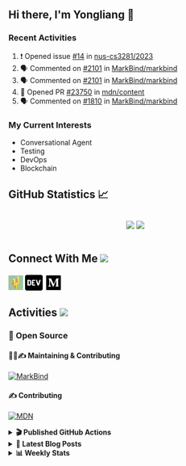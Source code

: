 ## Hi there, I'm Yongliang 👋

### Recent Activities

<!--START_SECTION:activity-->
1. ❗️ Opened issue [#14](https://github.com/nus-cs3281/2023/issues/14) in [nus-cs3281/2023](https://github.com/nus-cs3281/2023)
2. 🗣 Commented on [#2101](https://github.com/MarkBind/markbind/issues/2101) in [MarkBind/markbind](https://github.com/MarkBind/markbind)
3. 🗣 Commented on [#2101](https://github.com/MarkBind/markbind/issues/2101) in [MarkBind/markbind](https://github.com/MarkBind/markbind)
4. 💪 Opened PR [#23750](https://github.com/mdn/content/pull/23750) in [mdn/content](https://github.com/mdn/content)
5. 🗣 Commented on [#1810](https://github.com/MarkBind/markbind/issues/1810) in [MarkBind/markbind](https://github.com/MarkBind/markbind)
<!--END_SECTION:activity-->

### My Current Interests

- Conversational Agent
- Testing
- DevOps
- Blockchain

## GitHub Statistics :chart_with_upwards_trend:
<div align="center">
<div style="display: flex; align-items: center; justify-content: center;">

[![](https://github-readme-stats-tlylt.vercel.app/api?username=tlylt&show_icons=true&theme=tokyonight&hide_border=true&locale=en)](https://github.com/tlylt)
[![](https://github-readme-streak-stats.herokuapp.com/?user=tlylt&theme=tokyonight&hide_border=true)](https://github.com/tlylt)
</div>
</div>

## Connect With Me <img src="https://media.giphy.com/media/2wh5K5yE3ulp3xgYcG/giphy-downsized.gif" width="30">

<a href="https://www.yongliangliu.com/" target="_blank"><img align="center" src="static/site-icon.png" alt="yongliangliu.com" height="29" width="29" /></a>
<a href="https://dev.to/tlylt" target="_blank"><img align="center" src="static/dev-badge.svg" alt="dev.to/tlylt" height="35" width="35" /></a>
<a href="https://tlylt.medium.com" target="_blank"><img align="center" src="static/medium.png" alt="tlylt.medium.com" height="35" width="35" /></a>

## Activities <img src="https://media.giphy.com/media/WUlplcMpOCEmTGBtBW/giphy.gif" width="30">

### 🔭 Open Source

#### 👷‍♂️✍️ Maintaining & Contributing
[![MarkBind](https://github-readme-stats-tlylt.vercel.app/api/pin/?username=markbind&repo=markbind)](https://github.com/MarkBind/markbind)

#### ✍️ Contributing
[![MDN](https://github-readme-stats-tlylt.vercel.app/api/pin/?username=mdn&repo=content)](https://github.com/mdn/content)

<details>
<summary> <b>🎬 Published GitHub Actions </b> </summary>

[![install-graphviz](https://github-readme-stats-tlylt.vercel.app/api/pin/?username=tlylt&repo=install-graphviz)](https://github.com/tlylt/install-graphviz)

[![reposense-action](https://github-readme-stats-tlylt.vercel.app/api/pin/?username=tlylt&repo=reposense-action)](https://github.com/tlylt/reposense-action)

[![markbin-action](https://github-readme-stats-tlylt.vercel.app/api/pin/?username=markbind&repo=markbind-action)](https://github.com/MarkBind/markbind-action)

</details>

<details>
<summary> <b>📕 Latest Blog Posts</b> </summary>

<!-- BLOG-POST-LIST:START -->
- [Creating a regex-based Markdown parser in TypeScript](https://www.yongliangliu.com/blog/rmark/)
- [Create VSCode Snippets for Markdown Blog Workflows](https://www.yongliangliu.com/blog/vscode-snippets/)
- [My Journey into Open Source](https://www.yongliangliu.com/blog/my-journey-into-open-source/)
- [Resources for Orbital CP2106 Independent Software Development Project](https://www.yongliangliu.com/blog/orbital-prep/)
- [A Brief Description of Ransomware Attacks](https://www.yongliangliu.com/blog/ransomware-essay/)
<!-- BLOG-POST-LIST:END -->

</details>

<details>
<summary> <b>📊 Weekly Stats</b> </summary>

<!--START_SECTION:waka-->
![Code Time](http://img.shields.io/badge/Code%20Time-732%20hrs%2024%20mins-blue)

**🐱 My GitHub Data** 

> 🏆 212 Contributions in the Year 2023
 > 
> 📦 334.8 kB Used in GitHub's Storage 
 > 
> 🚫 Not Opted to Hire
 > 
> 📜 148 Public Repositories 
 > 
> 🔑 26 Private Repositories  
 > 
**I'm an Early 🐤** 

```text
🌞 Morning    279 commits    ███████░░░░░░░░░░░░░░░░░░   29.25% 
🌆 Daytime    228 commits    ██████░░░░░░░░░░░░░░░░░░░   23.9% 
🌃 Evening    373 commits    █████████░░░░░░░░░░░░░░░░   39.1% 
🌙 Night      74 commits     ██░░░░░░░░░░░░░░░░░░░░░░░   7.76%

```
📅 **I'm Most Productive on Wednesday** 

```text
Monday       111 commits    ███░░░░░░░░░░░░░░░░░░░░░░   11.64% 
Tuesday      72 commits     ██░░░░░░░░░░░░░░░░░░░░░░░   7.55% 
Wednesday    188 commits    █████░░░░░░░░░░░░░░░░░░░░   19.71% 
Thursday     184 commits    ████░░░░░░░░░░░░░░░░░░░░░   19.29% 
Friday       177 commits    ████░░░░░░░░░░░░░░░░░░░░░   18.55% 
Saturday     116 commits    ███░░░░░░░░░░░░░░░░░░░░░░   12.16% 
Sunday       106 commits    ██░░░░░░░░░░░░░░░░░░░░░░░   11.11%

```


📊 **This Week I Spent My Time On** 

```text
⌚︎ Time Zone: Asia/Singapore

💬 Programming Languages: 
Markdown                 15 hrs 14 mins      ████████████████░░░░░░░░░   66.32% 
TypeScript               4 hrs 12 mins       ████░░░░░░░░░░░░░░░░░░░░░   18.34% 
JavaScript               1 hr 42 mins        █░░░░░░░░░░░░░░░░░░░░░░░░   7.44% 
Other                    1 hr 1 min          █░░░░░░░░░░░░░░░░░░░░░░░░   4.48% 
HTML                     42 mins             ░░░░░░░░░░░░░░░░░░░░░░░░░   3.1%

```


 Last Updated on 20/01/2023 00:38:04 UTC
<!--END_SECTION:waka-->

</details>
